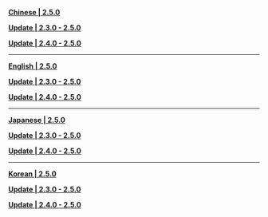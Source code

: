 **[Chinese | 2.5.0](https://autopatchhk.yuanshen.com/client_app/download/pc_zip/20220125104720_x2gRaOdngikczohR/Audio_Chinese_2.5.0.zip)**

**[Update | 2.3.0 - 2.5.0](https://autopatchhk.yuanshen.com/client_app/update/hk4e_global/10/zh-cn_2.3.0_2.5.0_hdiff_6Y1XIaq27jKkMGsz.zip)**

**[Update | 2.4.0 - 2.5.0](https://autopatchhk.yuanshen.com/client_app/update/hk4e_global/10/zh-cn_2.4.0_2.5.0_hdiff_Tx1P3el0KJ68Vu4Z.zip)**


---

**[English | 2.5.0](https://autopatchhk.yuanshen.com/client_app/download/pc_zip/20220125104720_x2gRaOdngikczohR/Audio_English(US)_2.5.0.zip)**

**[Update | 2.3.0 - 2.5.0](https://autopatchhk.yuanshen.com/client_app/update/hk4e_global/10/en-us_2.3.0_2.5.0_hdiff_5Mx1uveJjTQz9w3r.zip)**

**[Update | 2.4.0 - 2.5.0](https://autopatchhk.yuanshen.com/client_app/update/hk4e_global/10/en-us_2.4.0_2.5.0_hdiff_FGN5bsVa0BZLKqEA.zip)**

---

**[Japanese | 2.5.0](https://autopatchhk.yuanshen.com/client_app/download/pc_zip/20220125104720_x2gRaOdngikczohR/Audio_Japanese_2.5.0.zip)**

**[Update | 2.3.0 - 2.5.0](https://autopatchhk.yuanshen.com/client_app/update/hk4e_global/10/ja-jp_2.3.0_2.5.0_hdiff_BA6UcSsKf2VRpLFH.zip)**

**[Update | 2.4.0 - 2.5.0](https://autopatchhk.yuanshen.com/client_app/update/hk4e_global/10/ja-jp_2.4.0_2.5.0_hdiff_t0MU7XpPc3ofbYwD.zip)**

---

**[Korean | 2.5.0](https://autopatchhk.yuanshen.com/client_app/download/pc_zip/20220125104720_x2gRaOdngikczohR/Audio_Korean_2.5.0.zip)**

**[Update | 2.3.0 - 2.5.0](https://autopatchhk.yuanshen.com/client_app/update/hk4e_global/10/ko-kr_2.3.0_2.5.0_hdiff_7iPhaQjMp3fsRGdX.zip)**

**[Update | 2.4.0 - 2.5.0](https://autopatchhk.yuanshen.com/client_app/update/hk4e_global/10/ko-kr_2.4.0_2.5.0_hdiff_0BLZeojnu59RDlx4.zip)**
